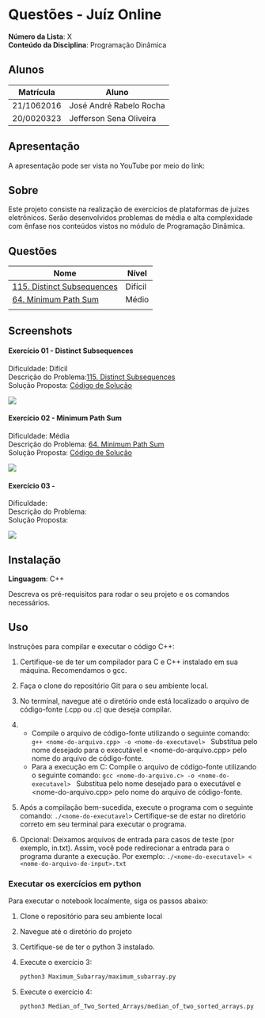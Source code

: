 # Questões - Juíz Online

**Número da Lista**: X<br>
**Conteúdo da Disciplina**: Programação Dinâmica<br>

## Alunos

| Matrícula  | Aluno                               |
| ---------- | ----------------------------------- |
| 21/1062016 | José André Rabelo Rocha |
| 20/0020323 | Jefferson Sena Oliveira         |

## Apresentação
A apresentação pode ser vista no YouTube por meio do link: 

## Sobre

Este projeto consiste na realização de exercícios de plataformas de juízes eletrônicos. Serão desenvolvidos problemas de média e alta
complexidade com ênfase nos conteúdos vistos no módulo de Programação Dinâmica. 

## Questões

| Nome                                                                                                                                        | Nível   |
| ------------------------------------------------------------------------------------------------------------------------------------------- | ------- |
| [115. Distinct Subsequences](https://leetcode.com/problems/distinct-subsequences/?envType=problem-list-v2&envId=dynamic-programming)                                                 | Difícil |
| [64. Minimum Path Sum](https://leetcode.com/problems/minimum-path-sum/description/?envType=problem-list-v2&envId=dynamic-programming)     | Médio   |
|      |    |


## Screenshots

#### Exercício 01 - Distinct Subsequences

Dificuldade: Difícil <br>
Descrição do Problema:[115. Distinct Subsequences](https://leetcode.com/problems/distinct-subsequences/?envType=problem-list-v2&envId=dynamic-programming)  <br>
Solução Proposta: [Código de Solução](https://github.com/projeto-de-algoritmos-2024/ProgramacaoDinamica_Questoes_JuizOnline/blob/master/Distinct%20Subsequences/distinct_subsequences.cpp)  

![ ]()

#### Exercício 02 - Minimum Path Sum

Dificuldade: Média <br>
Descrição do Problema: [64. Minimum Path Sum](https://leetcode.com/problems/minimum-path-sum/description/?envType=problem-list-v2&envId=dynamic-programming) <br>
Solução Proposta: [Código de Solução](https://github.com/projeto-de-algoritmos-2024/ProgramacaoDinamica_Questoes_JuizOnline/blob/master/Minimum%20Path%20Sum/minimum_path_sum.cpp)  

![ ]()

#### Exercício 03 - 

Dificuldade:  <br>
Descrição do Problema: <br>
Solução Proposta: 

![ ]()

## Instalação

**Linguagem**: C++ <br>
<!-- **Framework**: (caso exista)<br> -->
Descreva os pré-requisitos para rodar o seu projeto e os comandos necessários.

## Uso

Instruções para compilar e executar o código C++:

1. Certifique-se de ter um compilador para C e C++ instalado em sua máquina. Recomendamos o gcc.

2. Faça o clone do repositório Git para o seu ambiente local.

3. No terminal, navegue até o diretório onde está localizado o arquivo de código-fonte (.cpp ou .c) que deseja compilar.

4. - Compile o arquivo de código-fonte utilizando o seguinte comando:
```g++ <nome-do-arquivo.cpp> -o <nome-do-executavel> ```
Substitua <nome-do-executavel> pelo nome desejado para o executável e <nome-do-arquivo.cpp> pelo nome do arquivo de código-fonte.
    - Para a execução em C: Compile o arquivo de código-fonte utilizando o seguinte comando:
```gcc <nome-do-arquivo.c> -o <nome-do-executavel> ```
Substitua <nome-do-executavel> pelo nome desejado para o executável e <nome-do-arquivo.cpp> pelo nome do arquivo de código-fonte.

5. Após a compilação bem-sucedida, execute o programa com o seguinte comando:
```./<nome-do-executavel>```
Certifique-se de estar no diretório correto em seu terminal para executar o programa.

6. Opcional: Deixamos arquivos de entrada para casos de teste (por exemplo, in.txt). Assim, você pode redirecionar a entrada para o programa durante a execução. Por exemplo:
```./<nome-do-executavel> < <nome-do-arquivo-de-input>.txt```

### Executar os exercícios em python

Para executar o notebook localmente, siga os passos abaixo:

1. Clone o repositório para seu ambiente local

2. Navegue até o diretório do projeto

3. Certifique-se de ter o python 3 instalado.

4. Execute o exercício 3:

    ```bash
    python3 Maximum_Subarray/maximum_subarray.py
   ```
5. Execute o exercício 4:
    ```bash
    python3 Median_of_Two_Sorted_Arrays/median_of_two_sorted_arrays.py 
   ```


<!--## Outros

Quaisquer outras informações sobre seu projeto podem ser descritas abaixo.

-->
